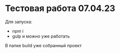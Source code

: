 # Тестовая работа 07.04.23

Для запуска:

- npm i
- gulp и можно уже работать

В папке build уже собранный проект
